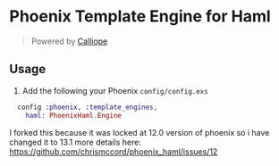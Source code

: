 # Phoenix Template Engine for Haml

> Powered by [Calliope](https://github.com/nurugger07/calliope)


## Usage

  1. Add the following your Phoenix `config/config.exs`

```elixir
  config :phoenix, :template_engines,
    haml: PhoenixHaml.Engine
```


I forked this because it was locked at 12.0 version of phoenix so i have changed it to 13.1
more details here: https://github.com/chrismccord/phoenix_haml/issues/12
